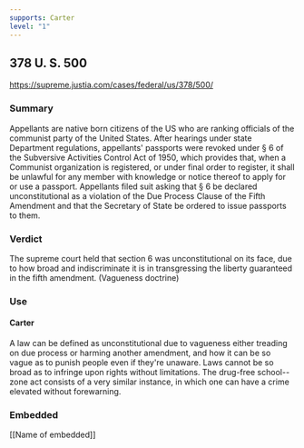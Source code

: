 ```yaml
---
supports: Carter
level: "1"
---
```

## 378 U. S. 500

https://supreme.justia.com/cases/federal/us/378/500/

### Summary
Appellants are native born citizens of the US who are ranking officials of the communist party of the United States. After hearings under state Department regulations, appellants' passports were revoked under § 6 of the Subversive Activities Control Act of 1950, which provides that, when a Communist organization is registered, or under final order to register, it shall be unlawful for any member with knowledge or notice thereof to apply for or use a passport. Appellants filed suit asking that § 6 be declared unconstitutional as a violation of the Due Process Clause of the Fifth Amendment and that the Secretary of State be ordered to issue passports to them.
### Verdict 
The supreme court held that section 6 was unconstitutional on its face, due to how broad and indiscriminate it is in transgressing the liberty guaranteed in the fifth amendment. (Vagueness doctrine) 

### Use
#### Carter
A law can be defined as unconstitutional due to vagueness either treading on due process or harming another amendment, and how it can be so vague as to punish people even if they're unaware.
Laws cannot be so broad as to infringe upon rights without limitations.
The drug-free school--zone act consists of a very similar instance, in which one can have a crime elevated without forewarning.
### Embedded

[[Name of embedded]]